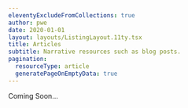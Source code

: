 ```yaml
---
eleventyExcludeFromCollections: true
author: pwe
date: 2020-01-01
layout: layouts/ListingLayout.11ty.tsx
title: Articles
subtitle: Narrative resources such as blog posts.
pagination:
  resourceType: article
  generatePageOnEmptyData: true
---
```


<div class="title has-text-black">Coming Soon...</div>
